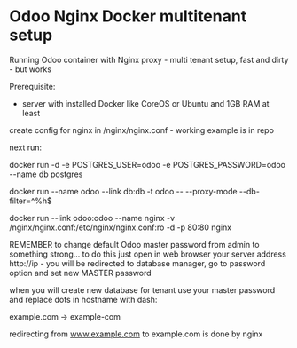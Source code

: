 # Odoo Nginx Docker multitenant setup
Running Odoo container with Nginx proxy - multi tenant setup, fast and dirty - but works

Prerequisite:
- server with installed Docker like CoreOS or Ubuntu and 1GB RAM at least

create config for nginx in /nginx/nginx.conf - working example is in repo

next run:

docker run -d -e POSTGRES_USER=odoo -e POSTGRES_PASSWORD=odoo --name db postgres

docker run --name odoo --link db:db -t odoo -- --proxy-mode --db-filter=^%h$

docker run --link odoo:odoo --name nginx -v /nginx/nginx.conf:/etc/nginx/nginx.conf:ro -d -p 80:80 nginx

REMEMBER to change default Odoo master password from admin to something strong... to do this just open in web browser your server address http://ip - you will be redirected to database manager, go to password option and set new MASTER password

when you will create new database for tenant use your master password and replace dots in hostname with dash:

example.com -> example-com

redirecting from www.example.com to example.com is done by nginx
